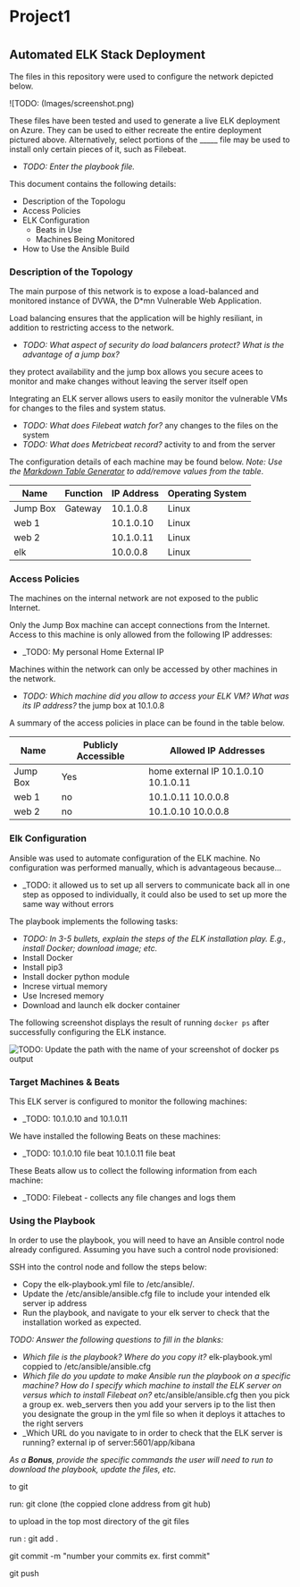 # Project1
#
## Automated ELK Stack Deployment

The files in this repository were used to configure the network depicted below.

![TODO: (Images/screenshot.png)

These files have been tested and used to generate a live ELK deployment on Azure. They can be used to either recreate the entire deployment pictured above. Alternatively, select portions of the _____ file may be used to install only certain pieces of it, such as Filebeat.

  - _TODO: Enter the playbook file._

This document contains the following details:
- Description of the Topologu
- Access Policies
- ELK Configuration
  - Beats in Use
  - Machines Being Monitored
- How to Use the Ansible Build


### Description of the Topology

The main purpose of this network is to expose a load-balanced and monitored instance of DVWA, the D*mn Vulnerable Web Application.

Load balancing ensures that the application will be highly resiliant, in addition to restricting access to the network.
- _TODO: What aspect of security do load balancers protect? What is the advantage of a jump box?_

they protect availability and the jump box allows you secure acees to monitor and make changes without leaving the server itself open

Integrating an ELK server allows users to easily monitor the vulnerable VMs for changes to the files and system status.
- _TODO: What does Filebeat watch for?_
any changes to the files on the system
- _TODO: What does Metricbeat record?_
activity to and from the server

The configuration details of each machine may be found below.
_Note: Use the [Markdown Table Generator](http://www.tablesgenerator.com/markdown_tables) to add/remove values from the table_.

| Name     | Function | IP Address | Operating System |
|----------|----------|------------|------------------|
| Jump Box | Gateway  | 10.1.0.8   | Linux            |
| web 1    |          | 10.1.0.10  | Linux            |
| web 2    |          | 10.1.0.11  | Linux            |
| elk      |          | 10.0.0.8   | Linux            |

### Access Policies

The machines on the internal network are not exposed to the public Internet. 

Only the Jump Box machine can accept connections from the Internet. Access to this machine is only allowed from the following IP addresses:
- _TODO: My personal Home External IP

Machines within the network can only be accessed by other machines in the network.
- _TODO: Which machine did you allow to access your ELK VM? What was its IP address?_
the jump box at 10.1.0.8

A summary of the access policies in place can be found in the table below.

| Name     | Publicly Accessible | Allowed IP Addresses |
|----------|---------------------|----------------------|
| Jump Box | Yes                 | home external IP 10.1.0.10 10.1.0.11  |
| web 1    | no                  | 10.1.0.11 10.0.0.8   |
| web 2    | no                  | 10.1.0.10 10.0.0.8   |

### Elk Configuration

Ansible was used to automate configuration of the ELK machine. No configuration was performed manually, which is advantageous because...
- _TODO: it allowed us to set up all servers to communicate back all in one step as opposed to individually, it could also be used to set up more the same way without errors

The playbook implements the following tasks:
- _TODO: In 3-5 bullets, explain the steps of the ELK installation play. E.g., install Docker; download image; etc._
- Install Docker
- Install pip3
- Install docker python module
- Increse virtual memory
- Use Incresed memory
- Download and launch elk docker container

The following screenshot displays the result of running `docker ps` after successfully configuring the ELK instance.

![TODO: Update the path with the name of your screenshot of docker ps output](Images/docker_ps_output.png)

### Target Machines & Beats
This ELK server is configured to monitor the following machines:
- _TODO: 10.1.0.10 and 10.1.0.11

We have installed the following Beats on these machines:
- _TODO: 10.1.0.10 file beat 10.1.0.11 file beat

These Beats allow us to collect the following information from each machine:
- _TODO: Filebeat - collects any file changes and logs them

### Using the Playbook
In order to use the playbook, you will need to have an Ansible control node already configured. Assuming you have such a control node provisioned: 

SSH into the control node and follow the steps below:
- Copy the elk-playbook.yml file to /etc/ansible/.
- Update the /etc/ansible/ansible.cfg file to include your intended elk server ip address
- Run the playbook, and navigate to your elk server to check that the installation worked as expected.

_TODO: Answer the following questions to fill in the blanks:_
- _Which file is the playbook? Where do you copy it?_ elk-playbook.yml coppied to /etc/ansible/ansible.cfg
- _Which file do you update to make Ansible run the playbook on a specific machine? How do I specify which machine to install the ELK server on versus which to install Filebeat on?_ etc/ansible/ansible.cfg then you pick a group ex. web_servers then you add your servers ip to the list then you designate the group in the yml file so when it deploys it attaches to the right servers
- _Which URL do you navigate to in order to check that the ELK server is running? external ip of server:5601/app/kibana

_As a **Bonus**, provide the specific commands the user will need to run to download the playbook, update the files, etc._

to git

run: git clone (the coppied clone address from git hub)

to upload
in the top most directory of the git files

run : git add .

git commit -m "number your commits ex. first commit"

git push
